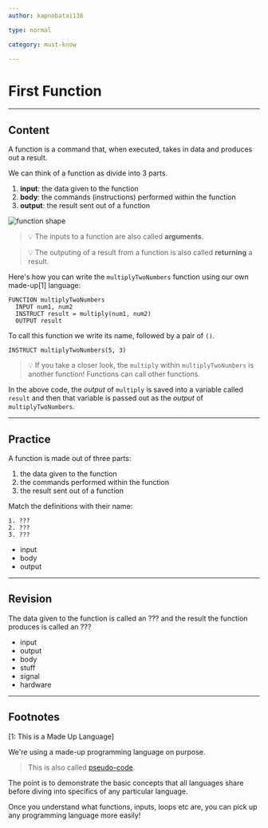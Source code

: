 ```yaml
---
author: kapnobatai136

type: normal

category: must-know

---
```


# First Function

---
## Content

A function is a command that, when executed, takes in data and produces out a result. 

We can think of a function as divide into 3 parts.
1. **input**: the data given to the function
2. **body**: the commands (instructions) performed within the function
3. **output**: the result sent out of a function

![function shape](https://img.enkipro.com/a33d19a96c045dce053cb08993c19b39.png)

> 💡 The inputs to a function are also called **arguments**.

> 💡 The outputing of a result from a function is also called **returning** a result.

Here's how you can write the `multiplyTwoNumbers` function using our own made-up[1] language:

```plain-text
FUNCTION multiplyTwoNumbers
  INPUT num1, num2
  INSTRUCT result = multiply(num1, num2)
  OUTPUT result
```

To call this function we write its name, followed by a pair of `()`.

```plain-text
INSTRUCT multiplyTwoNumbers(5, 3)
```

> 💡 If you take a closer look, the `multiply` within `multiplyTwoNumbers` is another function! Functions can call other functions. 

In the above code, the *output* of `multiply` is saved into a variable called `result` and then that variable is passed out as the *output* of `multiplyTwoNumbers`.

---
## Practice

A function is made out of three parts:
1. the data given to the function
2. the commands performed within the function
3. the result sent out of a function

Match the definitions with their name:
```plain-text
1. ???
2. ???
3. ???
```

- input
- body
- output

---
## Revision

The data given to the function is called an ??? and the result the function produces is called an ???

- input
- output
- body
- stuff
- signal
- hardware

---
## Footnotes

[1: This is a Made Up Language]

We're using a made-up programming language on purpose. 

> This is also called [pseudo-code](https://enki.com/glossary/general/pseudocode).

The point is to demonstrate the basic concepts that all languages share before diving into specifics of any particular language.

Once you understand what functions, inputs, loops etc are, you can pick up any programming language more easily!
